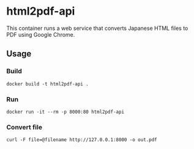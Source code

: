 # html2pdf-api
This container runs a web service that converts Japanese HTML files to PDF using Google Chrome.

## Usage
### Build
    docker build -t html2pdf-api .
### Run
    docker run -it --rm -p 8000:80 html2pdf-api
### Convert file
    curl -F file=@filename http://127.0.0.1:8000 -o out.pdf
